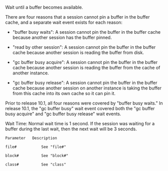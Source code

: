 Wait until a buffer becomes available.

There are four reasons that a session cannot pin a buffer in the buffer cache, and a separate wait event exists for each reason:

* "buffer busy waits": A session cannot pin the buffer in the buffer cache because another session has the buffer pinned.

* "read by other session": A session cannot pin the buffer in the buffer cache because another session is reading the buffer from disk.

* "gc buffer busy acquire": A session cannot pin the buffer in the buffer cache because another session is reading the buffer from the cache of another instance.

* "gc buffer busy release": A session cannot pin the buffer in the buffer cache because another session on another instance is taking the buffer from this cache into its own cache so it can pin it.

Prior to release 10.1, all four reasons were covered by "buffer busy waits." In release 10.1, the "gc buffer busy" wait event covered both the "gc buffer busy acquire" and "gc buffer busy release" wait events.

Wait Time: Normal wait time is 1 second. If the session was waiting for a buffer during the last wait, then the next wait will be 3 seconds.

```
Parameter	Description

file#           See "file#"

block#          See "block#"

class#          See "class"
```